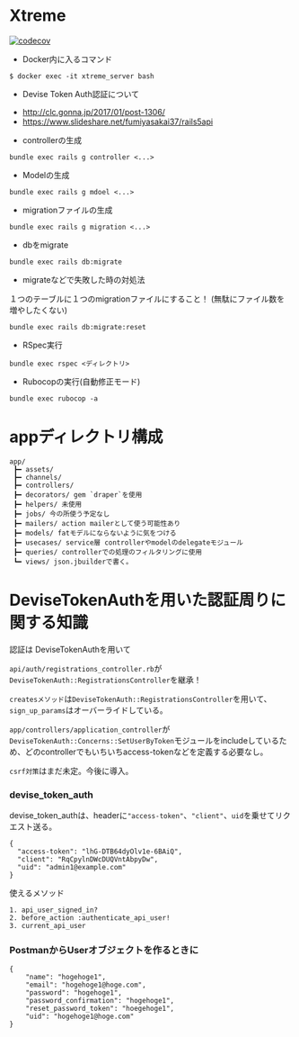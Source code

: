 # Xtreme

[![codecov](https://codecov.io/gh/RailsCorp/xtreme_alpha/branch/master/graph/badge.svg)](https://codecov.io/gh/RailsCorp/xtreme_alpha)


* Docker内に入るコマンド

```
$ docker exec -it xtreme_server bash
```

* Devise Token Auth認証について

- http://clc.gonna.jp/2017/01/post-1306/
- https://www.slideshare.net/fumiyasakai37/rails5api


* controllerの生成

```
bundle exec rails g controller <...>
```

* Modelの生成

```
bundle exec rails g mdoel <...>
```

* migrationファイルの生成

```
bundle exec rails g migration <...>
```

* dbをmigrate

```
bundle exec rails db:migrate
```

* migrateなどで失敗した時の対処法

 １つのテーブルに１つのmigrationファイルにすること！ (無駄にファイル数を増やしたくない)

```
bundle exec rails db:migrate:reset
```

* RSpec実行

```
bundle exec rspec <ディレクトリ>
```

* Rubocopの実行(自動修正モード)

```
bundle exec rubocop -a
```

# appディレクトリ構成

```
app/
 ┣━ assets/
 ┣━ channels/
 ┣━ controllers/
 ┣━ decorators/ gem `draper`を使用
 ┣━ helpers/ 未使用
 ┣━ jobs/ 今の所使う予定なし
 ┣━ mailers/ action mailerとして使う可能性あり
 ┣━ models/ fatモデルにならないように気をつける
 ┣━ usecases/ service層 controllerやmodelのdelegateモジュール
 ┣━ queries/ controllerでの処理のフィルタリングに使用
 ┗━ views/ json.jbuilderで書く。
```


# DeviseTokenAuthを用いた認証周りに関する知識


認証は DeviseTokenAuthを用いて

`api/auth/registrations_controller.rb`が `DeviseTokenAuth::RegistrationsController`を継承！

`createsメソッド`は`DeviseTokenAuth::RegistrationsController`を用いて、`sign_up_params`はオーバーライドしている。

`app/controllers/application_controller`が`DeviseTokenAuth::Concerns::SetUserByToken`モジュールをincludeしているため、どのcontrollerでもいちいちaccess-tokenなどを定義する必要なし。


`csrf対策`はまだ未定。今後に導入。

### devise_token_auth

devise_token_authは、headerに`"access-token"`、`"client"`、`uid`を乗せてリクエスト送る。

```
{
  "access-token": "lhG-DTB64dyOlv1e-6BAiQ",
  "client": "RqCpylnDWcDUQVntAbpyDw",
  "uid": "admin1@example.com"
}
```

使えるメソッド

```
1. api_user_signed_in?
2. before_action :authenticate_api_user!
3. current_api_user
```

### PostmanからUserオブジェクトを作るときに

```
{
	"name": "hogehoge1",
	"email": "hogehoge1@hoge.com",
	"password": "hogehoge1",
	"password_confirmation": "hogehoge1",
	"reset_password_token": "hoegehoge1",
	"uid": "hogehoge1@hoge.com"
}
```